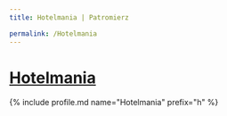 ```yaml
---
title: Hotelmania | Patromierz

permalink: /Hotelmania
---
```


# [Hotelmania](https://patronite.pl/Hotelmania)

{% include profile.md name="Hotelmania" prefix="h" %}
